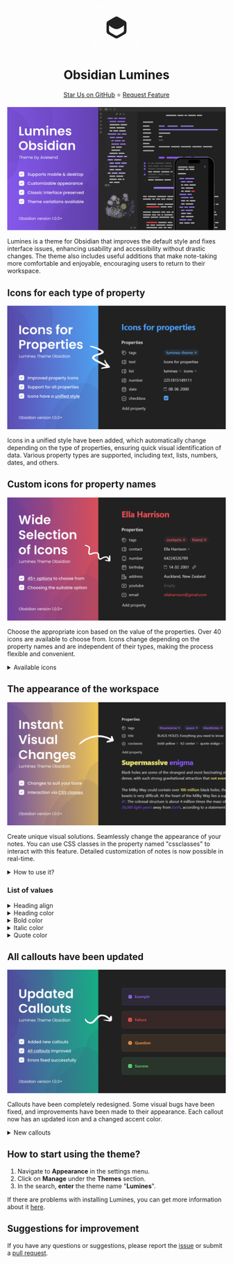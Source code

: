 <div align="center"><img src="assets/avesend-favicon.png" alt=""/></div>

<div align="center"><h1>Obsidian Lumines</h1><p><a href="https://github.com/Avesend/obsidian-lumines">Star Us on GitHub</a><span> ⭐️ </span><a href="https://github.com/Avesend/obsidian-lumines/issues">Request Feature</a></p></div>

![](assets/readme-lumines.png)

<div><p>Lumines is a theme for Obsidian that improves the default style and fixes interface issues, enhancing usability and accessibility without drastic changes. The theme also includes useful additions that make note-taking more comfortable and enjoyable, encouraging users to return to their workspace.</p></div>

<h2>Icons for each type of property</h2>

![](assets/readme-cover-1.png)

<div><p>Icons in a unified style have been added, which automatically change depending on the type of properties, ensuring quick visual identification of data. Various property types are supported, including text, lists, numbers, dates, and others.</p></div>

<h2>Custom icons for property names</h2>

![](assets/readme-cover-2.png)

<div><p>Choose the appropriate icon based on the value of the properties. Over 40 icons are available to choose from. Icons change depending on the property names and are independent of their types, making the process flexible and convenient.</p></div>

<details>
   <summary>Available icons</summary>
   <p>
      <ul>
         <li>tags</li>
         <li>time</li>
         <li>cssclasses</li>
         <li>birthday</li>
         <li>aliases</li>
         <li>save</li>
         <li>lovely</li>
         <li>camera</li>
         <li>radio</li>
         <li>music</li>
         <li>music</li>
         <li>subject</li>
         <li>related</li>
         <li>note</li>
         <li>number</li>
         <li>purpose</li>
         <li>city</li>
         <li>address</li>
         <li>passport</li>
         <li>issued</li>
         <li>game</li>
         <li>weight</li>
         <li>ticket</li>
         <li>bankcard</li>
         <li>snils</li>
         <li>socials</li>
         <li>email</li>
         <li>source</li>
         <li>cover</li>
         <li>author</li>
         <li>rating</li>
         <li>year</li>
         <li>link</li>
         <li>timer</li>
         <li>briefcase</li>
         <li>award</li>
         <li>book</li>
         <li>location</li>
         <li>map</li>
         <li>status</li>
         <li>bookid</li>
         <li>bag</li>
         <li>box</li>
         <li>reserve</li>
         <li>key</li>
         <li>youtube</li>
      </ul>
   </p>
</details>

<h2>The appearance of the workspace</h2>

![](assets/readme-cover-3.png)

<div><p>Create unique visual solutions. Seamlessly change the appearance of your notes. You can use CSS classes in the property named "cssclasses" to interact with this feature. Detailed customization of notes is now possible in real-time.</p></div>

<details>
   <summary>How to use it?</summary>
   <p>
      <ol>
         <li>Use the property named "cssclasses".</li>
         <li>Enter the values below individually.</li>
      </ol>
   </p>
</details>

### List of values

<details>
   <summary>Heading align</summary>
   <p>
      <ul>
         <li>h1-center</li>
         <li>h2-center</li>
         <li>h3-center</li>
         <li>h4-center</li>
         <li>h5-center</li>
         <li>h6-center</li>
         <li>h1-end</li>
         <li>h2-end</li>
         <li>h3-end</li>
         <li>h4-end</li>
         <li>h5-end</li>
         <li>h6-end</li>
      </ul>
   </p>
</details>

<details>
   <summary>Heading color</summary>
   <p>
      <ul>
         <li>h1-red</li>
         <li>h2-red</li>
         <li>h3-red</li>
         <li>h4-red</li>
         <li>h5-red</li>
         <li>h6-red</li>
         <li>h1-orange</li>
         <li>h2-orange</li>
         <li>h3-orange</li>
         <li>h4-orange</li>
         <li>h5-orange</li>
         <li>h6-orange</li>
         <li>h1-yellow</li>
         <li>h2-yellow</li>
         <li>h3-yellow</li>
         <li>h4-yellow</li>
         <li>h5-yellow</li>
         <li>h6-yellow</li>
         <li>h1-lime</li>
         <li>h2-lime</li>
         <li>h3-lime</li>
         <li>h4-lime</li>
         <li>h5-lime</li>
         <li>h6-lime</li>
         <li>h1-green</li>
         <li>h2-green</li>
         <li>h3-green</li>
         <li>h4-green</li>
         <li>h5-green</li>
         <li>h6-green</li>
         <li>h1-cyan</li>
         <li>h2-cyan</li>
         <li>h3-cyan</li>
         <li>h4-cyan</li>
         <li>h5-cyan</li>
         <li>h6-cyan</li>
         <li>h1-sky</li>
         <li>h2-sky</li>
         <li>h3-sky</li>
         <li>h4-sky</li>
         <li>h5-sky</li>
         <li>h6-sky</li>
         <li>h1-blue</li>
         <li>h2-blue</li>
         <li>h3-blue</li>
         <li>h4-blue</li>
         <li>h5-blue</li>
         <li>h6-blue</li>
         <li>h1-indigo</li>
         <li>h2-indigo</li>
         <li>h3-indigo</li>
         <li>h4-indigo</li>
         <li>h5-indigo</li>
         <li>h6-indigo</li>
         <li>h1-violet</li>
         <li>h2-violet</li>
         <li>h3-violet</li>
         <li>h4-violet</li>
         <li>h5-violet</li>
         <li>h6-violet</li>
         <li>h1-pink</li>
         <li>h2-pink</li>
         <li>h3-pink</li>
         <li>h4-pink</li>
         <li>h5-pink</li>
         <li>h6-pink</li>
         <li>h1-gray</li>
         <li>h2-gray</li>
         <li>h3-gray</li>
         <li>h4-gray</li>
         <li>h5-gray</li>
         <li>h6-gray</li>
         <li>h1-white</li>
         <li>h2-white</li>
         <li>h3-white</li>
         <li>h4-white</li>
         <li>h5-white</li>
         <li>h6-white</li>
      </ul>
   </p>
</details>

<details>
   <summary>Bold color</summary>
   <p>
      <ul>
         <li>bold-red</li>
         <li>bold-orange</li>
         <li>bold-yellow</li>
         <li>bold-lime</li>
         <li>bold-green</li>
         <li>bold-cyan</li>
         <li>bold-sky</li>
         <li>bold-blue</li>
         <li>bold-indigo</li>
         <li>bold-violet</li>
         <li>bold-pink</li>
         <li>bold-gray</li>
         <li>bold-white</li>
      </ul>
   </p>
</details>

<details>
   <summary>Italic color</summary>
   <p>
      <ul>
         <li>italic-red</li>
         <li>italic-orange</li>
         <li>italic-yellow</li>
         <li>italic-lime</li>
         <li>italic-green</li>
         <li>italic-cyan</li>
         <li>italic-sky</li>
         <li>italic-blue</li>
         <li>italic-indigo</li>
         <li>italic-violet</li>
         <li>italic-pink</li>
         <li>italic-gray</li>
         <li>italic-white</li>
      </ul>
   </p>
</details>

<details>
   <summary>Quote color</summary>
   <p>
      <ul>
         <li>quote-red</li>
         <li>quote-orange</li>
         <li>quote-yellow</li>
         <li>quote-lime</li>
         <li>quote-green</li>
         <li>quote-cyan</li>
         <li>quote-sky</li>
         <li>quote-blue</li>
         <li>quote-indigo</li>
         <li>quote-violet</li>
         <li>quote-pink</li>
         <li>quote-gray</li>
         <li>quote-white</li>
      </ul>
   </p>
</details>

<h2>All callouts have been updated</h2>

![](assets/readme-cover-4.png)

<div><p>Callouts have been completely redesigned. Some visual bugs have been fixed, and improvements have been made to their appearance. Each callout now has an updated icon and a changed accent color.</p></div>

<details>
   <summary>New callouts</summary>
   <p>
      <ul>
         <li>>[!like] Callout</li>
         <li>>[!dislike] Callout</li>
         <li>>[!star] Callout</li>
         <li>>[!image] Callout</li>
         <li>>[!list] Callout</li>
         <li>>[!alert] Callout</li>
         <li>>[!sort] Callout</li>
      </ul>
   </p>
</details>

<h2>How to start using the theme?</h2>
<ol>
   <li>Navigate to <b>Appearance</b> in the settings menu.</li>
   <li>Click on <b>Manage</b> under the <b>Themes</b> section.</li>
   <li>In the search, <b>enter</b> the theme name "<b>Lumines</b>".</li>
</ol>

If there are problems with installing Lumines, you can get more information about it <a href="https://help.obsidian.md/Extending+Obsidian/Themes">here</a>.

<h2>Suggestions for improvement</h2>
If you have any questions or suggestions, please report the <a href="https://github.com/Avesend/obsidian-lumines/issues">issue</a> or submit a <a href="https://github.com/Avesend/obsidian-lumines/pulls">pull request</a>.